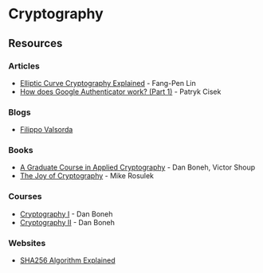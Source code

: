 # Cryptography

## Resources

### Articles

* [Elliptic Curve Cryptography Explained](https://fangpenlin.com/posts/2019/10/07/elliptic-curve-cryptography-explained/) - Fang-Pen Lin
* [How does Google Authenticator work? (Part 1)](https://prezu.ca/post/2021-07-30-totp-1/) - Patryk Cisek

### Blogs

* [Filippo Valsorda](https://filippo.io)

### Books

* [A Graduate Course in Applied Cryptography](https://toc.cryptobook.us) - Dan Boneh, Victor Shoup
* [The Joy of Cryptography](https://joyofcryptography.com) - Mike Rosulek

### Courses

* [Cryptography I](https://www.coursera.org/learn/crypto) - Dan Boneh
* [Cryptography II](https://www.coursera.org/learn/crypto2) - Dan Boneh

### Websites

* [SHA256 Algorithm Explained](https://sha256algorithm.com)
